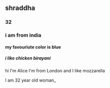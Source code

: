 ## shraddha
 ### 32
### i am from india
  #### my favouriute color is blue

  ##### i like chicken birayani

hi I'm Alice I'm from London and I like mozzarella

I am 32 year old woman_
